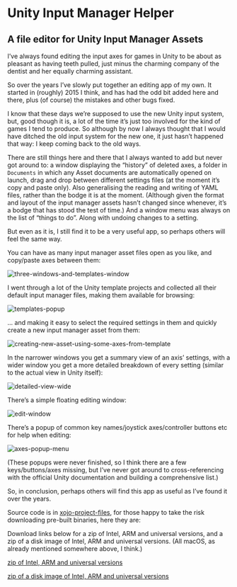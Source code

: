 # Unity Input Manager Helper 
## A file editor for Unity Input Manager Assets

I’ve always found editing the input axes for games in Unity to be about as pleasant as having teeth pulled, just minus the charming company of the dentist and her equally charming assistant.

So over the years I’ve slowly put together an editing app of my own. It started in (roughly) 2015 I think, and has had the odd bit added here and there, plus (of course) the mistakes and other bugs fixed.

I know that these days we’re supposed to use the new Unity input system, but, good though it is, a lot of the time it’s just too involved for the kind of games I tend to produce. So although by now I always thought that I would have ditched the old input system for the new one, it just hasn’t happened that way: I keep coming back to the old ways.

There are still things here and there that I always wanted to add but never got around to: a window displaying the “history” of deleted axes, a folder in `Documents` in which any Asset documents are automatically opened on launch, drag and drop between different settings files (at the moment it’s copy and paste only). Also generalising the reading and writing of YAML files, rather than the bodge it is at the moment. (Although given the format and layout of the input manager assets hasn’t changed since whenever, it’s a bodge that has stood the test of time.) And a window menu was always on the list of “things to do”. Along with undoing changes to a setting.

But even as it is, I still find it to be a very useful app, so perhaps others will feel the same way.

You can have as many input manager asset files open as you like, and copy/paste axes between them:

![three-windows-and-templates-window](https://github.com/user-attachments/assets/66b0041c-eac6-47b2-9f98-518fa1b29ff4)

I went through a lot of the Unity template projects and collected all their default input manager files, making them available for browsing:

![templates-popup](https://github.com/user-attachments/assets/37253609-554f-40fb-ba88-258e6cbc6439)

... and making it easy to select the required settings in them and quickly create a new input manager asset from them:

![creating-new-asset-using-some-axes-from-template](https://github.com/user-attachments/assets/ec706159-6584-444f-ae76-a4f74d3b7e3b)

In the narrower windows you get a summary view of an axis’ settings, with a wider window you get a more detailed breakdown of every setting (similar to the actual view in Unity itself):

![detailed-view-wide](https://github.com/user-attachments/assets/3aecc26e-48f7-43b9-9a4c-bde0de5d3af2)

There’s a simple floating editing window:

![edit-window](https://github.com/user-attachments/assets/7263e34d-284b-44ad-90ae-188bb7d08be6)

There’s a popup of common key names/joystick axes/controller buttons etc for help when editing:

![axes-popup-menu](https://github.com/user-attachments/assets/a0dd9b18-47fa-4fd5-8eb6-1b45eda01303)

(These popups were never finished, so I think there are a few keys/buttons/axes missing, but I’ve never got around to cross-referencing with the official Unity documentation and building a comprehensive list.)

So, in conclusion, perhaps others will find this app as useful as I’ve found it over the years.

Source code is in [xojo-project-files](/xojo-project-files), for those happy to take the risk downloading pre-built binaries, here they are:

Download links below for a zip of Intel, ARM and universal versions, and a zip of a disk image of Intel, ARM and universal versions. (All macOS, as already mentioned somewhere above, I think.)

[zip of Intel, ARM and universal versions](https://www.dropbox.com/scl/fi/anw470px54ocj6tu36b9l/UnityInputManagerHelper.zip?rlkey=v3glmsai513tst4cexcf6rd0j&st=59k7g92r&dl=1)

[zip of a disk image of Intel, ARM and universal versions](https://www.dropbox.com/scl/fi/s33f4w8l7zgsa8h9ombn2/UnityInputManagerHelper.dmg.zip?rlkey=dtf27q0enuamswxuxdaaour03&st=b10jxqxk&dl=1)
